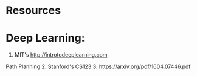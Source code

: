# Resources

# Deep Learning:
1. MIT's http://introtodeeplearning.com 

Path Planning
2. Stanford's CS123
3. https://arxiv.org/pdf/1604.07446.pdf
